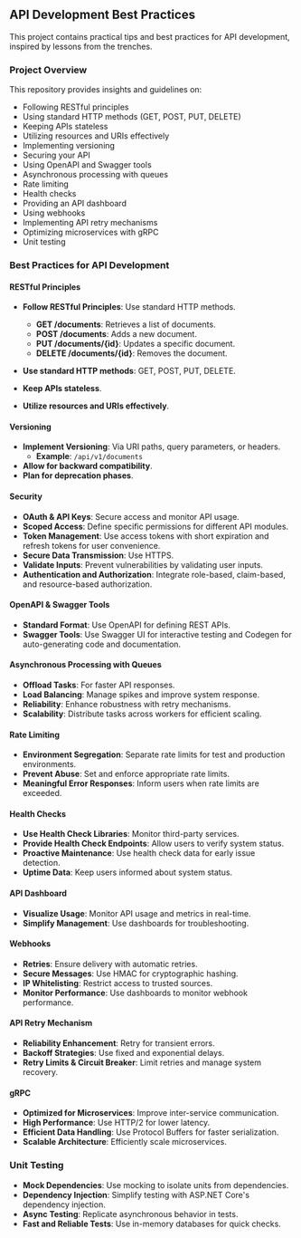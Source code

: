 ## API Development Best Practices

This project contains practical tips and best practices for API development, inspired by lessons from the trenches.

### Project Overview

This repository provides insights and guidelines on:

- Following RESTful principles
- Using standard HTTP methods (GET, POST, PUT, DELETE)
- Keeping APIs stateless
- Utilizing resources and URIs effectively
- Implementing versioning
- Securing your API
- Using OpenAPI and Swagger tools
- Asynchronous processing with queues
- Rate limiting
- Health checks
- Providing an API dashboard
- Using webhooks
- Implementing API retry mechanisms
- Optimizing microservices with gRPC
- Unit testing

### Best Practices for API Development

#### RESTful Principles

- **Follow RESTful Principles**: Use standard HTTP methods.
  - **GET /documents**: Retrieves a list of documents.
  - **POST /documents**: Adds a new document.
  - **PUT /documents/{id}**: Updates a specific document.
  - **DELETE /documents/{id}**: Removes the document.

- **Use standard HTTP methods**: GET, POST, PUT, DELETE.
- **Keep APIs stateless**.
- **Utilize resources and URIs effectively**.

#### Versioning

- **Implement Versioning**: Via URI paths, query parameters, or headers.
  - **Example**: `/api/v1/documents`
- **Allow for backward compatibility**.
- **Plan for deprecation phases**.

#### Security

- **OAuth & API Keys**: Secure access and monitor API usage.
- **Scoped Access**: Define specific permissions for different API modules.
- **Token Management**: Use access tokens with short expiration and refresh tokens for user convenience.
- **Secure Data Transmission**: Use HTTPS.
- **Validate Inputs**: Prevent vulnerabilities by validating user inputs.
- **Authentication and Authorization**: Integrate role-based, claim-based, and resource-based authorization.

#### OpenAPI & Swagger Tools

- **Standard Format**: Use OpenAPI for defining REST APIs.
- **Swagger Tools**: Use Swagger UI for interactive testing and Codegen for auto-generating code and documentation.

#### Asynchronous Processing with Queues

- **Offload Tasks**: For faster API responses.
- **Load Balancing**: Manage spikes and improve system response.
- **Reliability**: Enhance robustness with retry mechanisms.
- **Scalability**: Distribute tasks across workers for efficient scaling.

#### Rate Limiting

- **Environment Segregation**: Separate rate limits for test and production environments.
- **Prevent Abuse**: Set and enforce appropriate rate limits.
- **Meaningful Error Responses**: Inform users when rate limits are exceeded.

#### Health Checks

- **Use Health Check Libraries**: Monitor third-party services.
- **Provide Health Check Endpoints**: Allow users to verify system status.
- **Proactive Maintenance**: Use health check data for early issue detection.
- **Uptime Data**: Keep users informed about system status.

#### API Dashboard

- **Visualize Usage**: Monitor API usage and metrics in real-time.
- **Simplify Management**: Use dashboards for troubleshooting.

#### Webhooks

- **Retries**: Ensure delivery with automatic retries.
- **Secure Messages**: Use HMAC for cryptographic hashing.
- **IP Whitelisting**: Restrict access to trusted sources.
- **Monitor Performance**: Use dashboards to monitor webhook performance.

#### API Retry Mechanism

- **Reliability Enhancement**: Retry for transient errors.
- **Backoff Strategies**: Use fixed and exponential delays.
- **Retry Limits & Circuit Breaker**: Limit retries and manage system recovery.

#### gRPC

- **Optimized for Microservices**: Improve inter-service communication.
- **High Performance**: Use HTTP/2 for lower latency.
- **Efficient Data Handling**: Use Protocol Buffers for faster serialization.
- **Scalable Architecture**: Efficiently scale microservices.

### Unit Testing

- **Mock Dependencies**: Use mocking to isolate units from dependencies.
- **Dependency Injection**: Simplify testing with ASP.NET Core's dependency injection.
- **Async Testing**: Replicate asynchronous behavior in tests.
- **Fast and Reliable Tests**: Use in-memory databases for quick checks.

